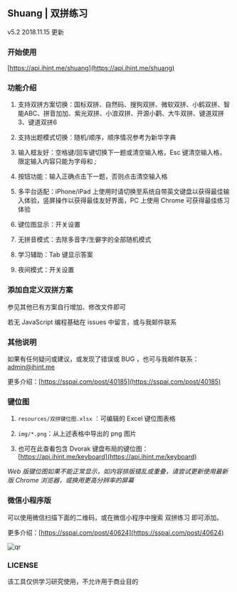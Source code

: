 Shuang | 双拼练习
----

v5.2 2018.11.15 更新

### 开始使用

[https://api.ihint.me/shuang](https://api.ihint.me/shuang)

### 功能介绍

1. 支持双拼方案切换：国标双拼、自然码、搜狗双拼、微软双拼、小鹤双拼、智能ABC、拼音加加、紫光双拼、小浪双拼、开源小鹳、大牛双拼、键道双拼3、键道双拼6

2. 支持出题模式切换：随机/顺序，顺序情况参考为新华字典

3. 输入框友好：空格键/回车键切换下一题或清空输入格，Esc 键清空输入格，限定输入内容只能为字母和 *;*

4. 按钮功能：输入正确点击下一题，否则点击清空输入格

5. 多平台适配：iPhone/iPad 上使用时请切换至系统自带英文键盘以获得最佳输入体验，竖屏操作以获得最佳友好界面，PC 上使用 Chrome 可获得最佳练习体验

6. 键位图显示：开关设置

7. 无拼音模式：去除多音字/生僻字的全部随机模式

8. 学习辅助：Tab 键显示答案

9. 夜间模式：开关设置

### 添加自定义双拼方案

参见其他已有方案自行增加、修改文件即可

若无 JavaScript 编程基础在 issues 中留言，或与我邮件联系

### 其他说明

如果有任何疑问或建议，或发现了错误或 BUG ，也可与我邮件联系：admin@ihint.me

更多介绍：[https://sspai.com/post/40185](https://sspai.com/post/40185)

### 键位图

1. `resources/双拼键位图.xlsx` ：可编辑的 Excel 键位图表格

2. `img/*.png`：从上述表格中导出的 png 图片

3. 也可在此查看包含 Dvorak 键盘布局的键位图：[https://api.ihint.me/keyboard](https://api.ihint.me/keyboard)

*Web 版键位图如果不能正常显示，如内容排版错乱或重叠，请尝试更新使用最新版 Chrome 浏览器，或换用更高分辨率的屏幕*

### 微信小程序版

可以使用微信扫描下面的二维码，或在微信小程序中搜索 双拼练习 即可添加。

更多介绍：[https://sspai.com/post/40624](https://sspai.com/post/40624)

![qr](https://i.loli.net/2017/08/28/59a3da4f5f49e.jpg)

### LICENSE

该工具仅供学习研究使用，不允许用于商业目的
